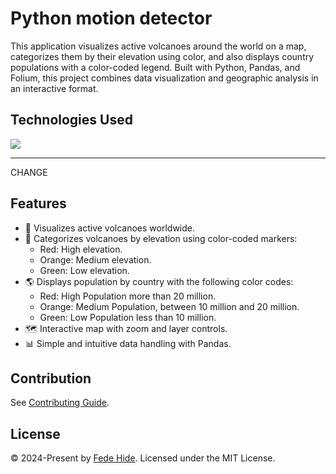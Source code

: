 # Python motion detector

This application visualizes active volcanoes around the world on a map, categorizes them by their elevation using color, and also displays country populations with a color-coded legend. Built with Python, Pandas, and Folium, this project combines data visualization and geographic analysis in an interactive format.

## Technologies Used
<div>
	<a href="https://skillicons.dev">
		<img src="https://skillicons.dev/icons?i=python" />
	</a>
</div>

------------

<!-- ![shellsage-screenshot.webp](/public/shellsage-screenshot.webp) --> CHANGE


## Features

- 🌋 Visualizes active volcanoes worldwide.
- 🎨 Categorizes volcanoes by elevation using color-coded markers:
    - Red: High elevation.
    - Orange: Medium elevation.
    - Green: Low elevation.
- 🌎 Displays population by country with the following color codes:
    - Red: High Population more than 20 million.
    - Orange: Medium Population, between 10 million and 20 million.
    - Green: Low Population less than 10 million.
- 🗺️ Interactive map with zoom and layer controls.
- 📊 Simple and intuitive data handling with Pandas.

## Contribution

See [Contributing Guide](CONTRIBUTING.md).

## License

© 2024-Present by [Fede Hide](https://github.com/FedeHide). Licensed under the MIT License.